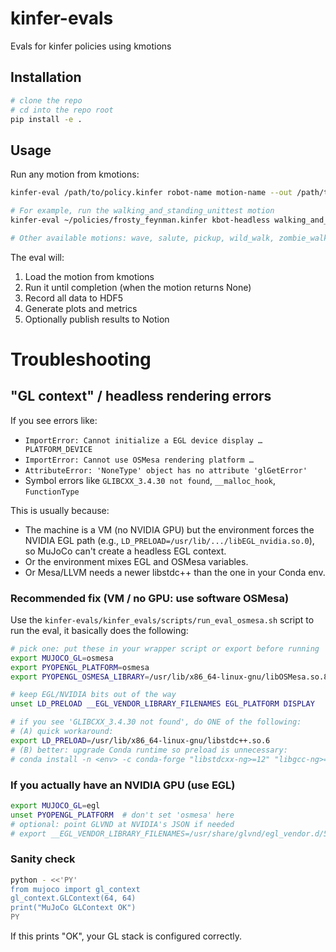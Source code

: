 # kinfer-evals
Evals for kinfer policies using kmotions


## Installation

```bash
# clone the repo
# cd into the repo root 
pip install -e . 
```

## Usage

Run any motion from kmotions:

```bash
kinfer-eval /path/to/policy.kinfer robot-name motion-name --out /path/to/output

# For example, run the walking_and_standing_unittest motion
kinfer-eval ~/policies/frosty_feynman.kinfer kbot-headless walking_and_standing_unittest --out ~/eval_runs

# Other available motions: wave, salute, pickup, wild_walk, zombie_walk, squats, pirouette, backflip, boxing, etc.
```

The eval will:
1. Load the motion from kmotions
2. Run it until completion (when the motion returns None)
3. Record all data to HDF5
4. Generate plots and metrics
5. Optionally publish results to Notion

# Troubleshooting 

## "GL context" / headless rendering errors

If you see errors like:

- `ImportError: Cannot initialize a EGL device display … PLATFORM_DEVICE`
- `ImportError: Cannot use OSMesa rendering platform …`
- `AttributeError: 'NoneType' object has no attribute 'glGetError'`
- Symbol errors like `GLIBCXX_3.4.30 not found`, `__malloc_hook`, `FunctionType`

This is usually because:

- The machine is a VM (no NVIDIA GPU) but the environment forces the NVIDIA EGL path (e.g., `LD_PRELOAD=/usr/lib/.../libEGL_nvidia.so.0`), so MuJoCo can't create a headless EGL context.
- Or the environment mixes EGL and OSMesa variables.
- Or Mesa/LLVM needs a newer libstdc++ than the one in your Conda env.

### Recommended fix (VM / no GPU: use software OSMesa)

Use the `kinfer-evals/kinfer_evals/scripts/run_eval_osmesa.sh` script to run the eval, it basically does the following:

```bash
# pick one: put these in your wrapper script or export before running
export MUJOCO_GL=osmesa
export PYOPENGL_PLATFORM=osmesa
export PYOPENGL_OSMESA_LIBRARY=/usr/lib/x86_64-linux-gnu/libOSMesa.so.8

# keep EGL/NVIDIA bits out of the way
unset LD_PRELOAD __EGL_VENDOR_LIBRARY_FILENAMES EGL_PLATFORM DISPLAY

# if you see 'GLIBCXX_3.4.30 not found', do ONE of the following:
# (A) quick workaround:
export LD_PRELOAD=/usr/lib/x86_64-linux-gnu/libstdc++.so.6
# (B) better: upgrade Conda runtime so preload is unnecessary:
# conda install -n <env> -c conda-forge "libstdcxx-ng>=12" "libgcc-ng>=12"
```

### If you actually have an NVIDIA GPU (use EGL)

```bash
export MUJOCO_GL=egl
unset PYOPENGL_PLATFORM  # don't set 'osmesa' here
# optional: point GLVND at NVIDIA's JSON if needed
# export __EGL_VENDOR_LIBRARY_FILENAMES=/usr/share/glvnd/egl_vendor.d/50_nvidia.json
```

### Sanity check

```bash
python - <<'PY'
from mujoco import gl_context
gl_context.GLContext(64, 64)
print("MuJoCo GLContext OK")
PY
```

If this prints "OK", your GL stack is configured correctly.

